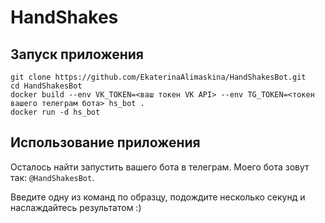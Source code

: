 # HandShakes

## Запуск приложения

`git clone https://github.com/EkaterinaAlimaskina/HandShakesBot.git`  
`cd HandShakesBot`  
`docker build --env VK_TOKEN=<ваш токен VK API> --env TG_TOKEN=<токен вашего телеграм бота> hs_bot .`  
`docker run -d hs_bot`

## Использование приложения
Осталось найти запустить вашего бота в телеграм. Моего бота зовут так: `@HandShakesBot`. 

Введите одну из команд по образцу, подождите несколько секунд и наслаждайтесь результатом :)



